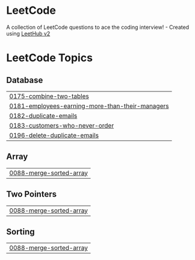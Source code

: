 # LeetCode
A collection of LeetCode questions to ace the coding interview! - Created using [LeetHub v2](https://github.com/arunbhardwaj/LeetHub-2.0)

<!---LeetCode Topics Start-->
# LeetCode Topics
## Database
|  |
| ------- |
| [0175-combine-two-tables](https://github.com/Scarlateli/LeetCode/tree/master/0175-combine-two-tables) |
| [0181-employees-earning-more-than-their-managers](https://github.com/Scarlateli/LeetCode/tree/master/0181-employees-earning-more-than-their-managers) |
| [0182-duplicate-emails](https://github.com/Scarlateli/LeetCode/tree/master/0182-duplicate-emails) |
| [0183-customers-who-never-order](https://github.com/Scarlateli/LeetCode/tree/master/0183-customers-who-never-order) |
| [0196-delete-duplicate-emails](https://github.com/Scarlateli/LeetCode/tree/master/0196-delete-duplicate-emails) |
## Array
|  |
| ------- |
| [0088-merge-sorted-array](https://github.com/Scarlateli/LeetCode/tree/master/0088-merge-sorted-array) |
## Two Pointers
|  |
| ------- |
| [0088-merge-sorted-array](https://github.com/Scarlateli/LeetCode/tree/master/0088-merge-sorted-array) |
## Sorting
|  |
| ------- |
| [0088-merge-sorted-array](https://github.com/Scarlateli/LeetCode/tree/master/0088-merge-sorted-array) |
<!---LeetCode Topics End-->